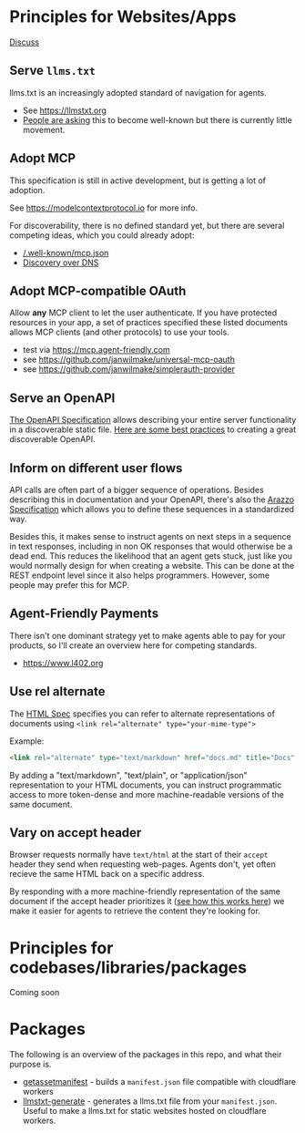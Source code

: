 # Principles for Websites/Apps

[Discuss](https://x.com/janwilmake/status/1931241984645103871)

## Serve `llms.txt`

llms.txt is an increasingly adopted standard of navigation for agents.

- See https://llmstxt.org
- [People are asking](https://github.com/AnswerDotAI/llms-txt/issues/85) this to become well-known but there is currently little movement.

## Adopt MCP

This specification is still in active development, but is getting a lot of adoption.

See https://modelcontextprotocol.io for more info.

For discoverability, there is no defined standard yet, but there are several competing ideas, which you could already adopt:

- [/.well-known/mcp.json](https://github.com/modelcontextprotocol/modelcontextprotocol/discussions/1147)
- [Discovery over DNS](https://github.com/modelcontextprotocol/modelcontextprotocol/discussions/1149)

## Adopt MCP-compatible OAuth

Allow **any** MCP client to let the user authenticate. If you have protected resources in your app, a set of practices specified these listed documents allows MCP clients (and other protocols) to use your tools.

- test via https://mcp.agent-friendly.com
- see https://github.com/janwilmake/universal-mcp-oauth
- see https://github.com/janwilmake/simplerauth-provider

## Serve an OpenAPI

[The OpenAPI Specification](https://www.openapis.org) allows describing your entire server functionality in a discoverable static file. [Here are some best practices](https://github.com/janwilmake/openapisearch/tree/main/docs/best-practices.md) to creating a great discoverable OpenAPI.

## Inform on different user flows

API calls are often part of a bigger sequence of operations. Besides describing this in documentation and your OpenAPI, there's also the [Arazzo Specification](https://www.openapis.org/arazzo-specification) which allows you to define these sequences in a standardized way.

Besides this, it makes sense to instruct agents on next steps in a sequence in text responses, including in non OK responses that would otherwise be a dead end. This reduces the likelihood that an agent gets stuck, just like you would normally design for when creating a website. This can be done at the REST endpoint level since it also helps programmers. However, some people may prefer this for MCP.

## Agent-Friendly Payments

There isn't one dominant strategy yet to make agents able to pay for your products, so I'll create an overview here for competing standards.

- https://www.l402.org

## Use rel alternate

The [HTML Spec](https://developer.mozilla.org/en-US/docs/Web/HTML/Reference/Attributes/rel#alternate) specifies you can refer to alternate representations of documents using `<link rel="alternate" type="your-mime-type">`

Example:

```html
<link rel="alternate" type="text/markdown" href="docs.md" title="Docs" />
```

By adding a "text/markdown", "text/plain", or "application/json" representation to your HTML documents, you can instruct programmatic access to more token-dense and more machine-readable versions of the same document.

## Vary on accept header

Browser requests normally have `text/html` at the start of their `accept` header they send when requesting web-pages. Agents don't, yet often recieve the same HTML back on a specific address.

By responding with a more machine-friendly representation of the same document if the accept header prioritizes it ([see how this works here](https://developer.mozilla.org/en-US/docs/Web/HTTP/Reference/Headers/Accept)) we make it easier for agents to retrieve the content they're looking for.

# Principles for codebases/libraries/packages

Coming soon

# Packages

The following is an overview of the packages in this repo, and what their purpose is.

- [getassetmanifest](packages/getassetmanifest/) - builds a `manifest.json` file compatible with cloudflare workers
- [llmstxt-generate](packages/llmstxt-generate/) - generates a llms.txt file from your `manifest.json`. Useful to make a llms.txt for static websites hosted on cloudflare workers.
